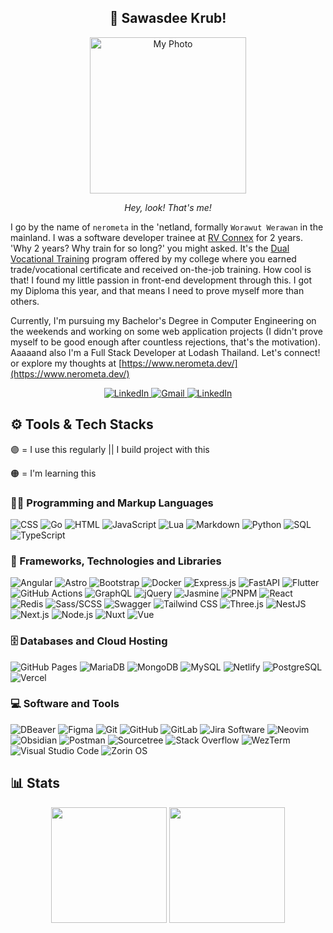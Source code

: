<h2 align="center">🙏 Sawasdee Krub!</h2>
<p align="center">
  <img src="https://github.com/nerometa/nerometa/assets/95143530/153af72f-debd-42a7-9737-8e2bc34aae4a" width="250" alt="My Photo" />
</p>
<p align="center">
  <em>Hey, look! That's me!</em>
</p>

I go by the name of `nerometa` in the 'netland, formally `Worawut Werawan` in the mainland. I was a software developer trainee at [RV Connex](https://www.rvconnex.com/) for 2 years.
'Why 2 years? Why train for so long?' you might asked. It's the [Dual Vocational Training](https://www.thai-german-cooperation.info/en_US/history_education_6/) program offered by my college where you earned trade/vocational certificate and received on-the-job training. How cool is that! I found my little passion in front-end development through this. I got my Diploma this year, and that means I need to prove myself more than others.

Currently, I'm pursuing my Bachelor's Degree in Computer Engineering on the weekends and working on some web application projects (I didn't prove myself to be good enough after countless rejections, that's the motivation). Aaaaand also I'm a Full Stack Developer at Lodash Thailand. Let's connect! or explore my thoughts at [https://www.nerometa.dev/](https://www.nerometa.dev/)

<p align="center">
  <a href="https://www.linkedin.com/in/worawut-werawan/">
    <img src="https://img.shields.io/badge/linkedin-%230077B5.svg?style=for-the-badge&logo=linkedin&logoColor=white" alt="LinkedIn" title="LinkedIn" />
  </a>
  <a href="mailto:werawan.workmail@gmail.com">
    <img src="https://img.shields.io/badge/Gmail-D14836?style=for-the-badge&logo=gmail&logoColor=white" alt="Gmail" title="Gmail" />
  </a>
  <a href="mailto:nerometa@protonmail.com">
    <img src="https://img.shields.io/badge/ProtonMail-8B89CC?style=for-the-badge&logo=protonmail&logoColor=white" alt="LinkedIn" title="LinkedIn" />
  </a>
</p>

## ⚙ Tools & Tech Stacks

🟣 = I use this regularly || I build project with this

🟠 = I'm learning this

### 👨‍💻 Programming and Markup Languages
![CSS](https://img.shields.io/badge/CSS-7150BF?logo=css3&logoColor=fff)
![Go](https://img.shields.io/badge/Go-F1B383?logo=go)
![HTML](https://img.shields.io/badge/HTML-7150BF?logo=html5)
![JavaScript](https://img.shields.io/badge/JavaScript-7150BF?logo=javascript)
![Lua](https://img.shields.io/badge/Lua-050315?logo=lua&logoColor=2C2D72)
![Markdown](https://img.shields.io/badge/Markdown-050315?logo=markdown)
![Python](https://img.shields.io/badge/Python-050315?logo=python)
![SQL](https://custom-icon-badges.demolab.com/badge/SQL-050315.svg?logo=database&logoColor=4479A1)
![TypeScript](https://img.shields.io/badge/TypeScript-7150BF?logo=typescript&logoColor=fff)

### 🧰 Frameworks, Technologies and Libraries
![Angular](https://img.shields.io/badge/Angular-7150BF?logo=angular)
![Astro](https://img.shields.io/badge/Astro-7150BF?logo=astro&logoColor=fff)
![Bootstrap](https://img.shields.io/badge/Bootstrap-050315?logo=bootstrap)
![Docker](https://img.shields.io/badge/Docker-7150BF?logo=docker)
![Express.js](https://img.shields.io/badge/Express.js-050315?logo=express)
![FastAPI](https://img.shields.io/badge/FastAPI-050315?logo=fastapi)
![Flutter](https://img.shields.io/badge/Flutter-050315?logo=flutter&logoColor=02569B)
![GitHub Actions](https://img.shields.io/badge/GitHub%20Actions-050315?logo=githubactions)
![GraphQL](https://img.shields.io/badge/GraphQL-050315?logo=graphql&logoColor=E10098)
![jQuery](https://img.shields.io/badge/jQuery-050315?logo=jquery&logoColor=0769AD)
![Jasmine](https://img.shields.io/badge/Jasmine-050315?logo=jasmine&logoColor=8A4182)
![PNPM](https://img.shields.io/badge/PNPM-7150BF?logo=pnpm)
![React](https://img.shields.io/badge/React-F1B383?logo=react)
![Redis](https://img.shields.io/badge/Redis-050315?logo=redis)
![Sass/SCSS](https://img.shields.io/badge/Sass/SCSS-050315?logo=sass)
![Swagger](https://img.shields.io/badge/Swagger-050315?logo=swagger)
![Tailwind CSS](https://img.shields.io/badge/Tailwind%20CSS-7150BF?logo=tailwindcss)
![Three.js](https://img.shields.io/badge/Three.js-050315?logo=threedotjs)
![NestJS](https://img.shields.io/badge/NestJS-050315?logo=nestjs&logoColor=E0234E)
![Next.js](https://img.shields.io/badge/Next.js-F1B383?logo=nextdotjs)
![Node.js](https://img.shields.io/badge/Node.js-050315?logo=nodedotjs)
![Nuxt](https://img.shields.io/badge/Nuxt-F1B383?logo=nuxtdotjs)
![Vue](https://img.shields.io/badge/Vue-F1B383?logo=vuedotjs)

### 🗄️ Databases and Cloud Hosting
![GitHub Pages](https://img.shields.io/badge/GitHub%20Pages-050315?logo=githubpages)
![MariaDB](https://img.shields.io/badge/MariaDB-050315?logo=mariadb)
![MongoDB](https://img.shields.io/badge/MongoDB-050315?logo=mongodb)
![MySQL](https://img.shields.io/badge/MySQL-050315?logo=mysql)
![Netlify](https://img.shields.io/badge/Netlify-050315?logo=netlify)
![PostgreSQL](https://img.shields.io/badge/PostgreSQL-050315?logo=postgresql)
![Vercel](https://img.shields.io/badge/Vercel-050315?logo=vercel)

### 💻 Software and Tools
![DBeaver](https://img.shields.io/badge/DBeaver-050315?logo=dbeaver&logoColor=382923)
![Figma](https://img.shields.io/badge/Figma-050315?logo=figma)
![Git](https://img.shields.io/badge/Git-7150BF?logo=git)
![GitHub](https://img.shields.io/badge/GitHub-050315?logo=github)
![GitLab](https://img.shields.io/badge/GitLab-050315?logo=gitlab)
![Jira Software](https://img.shields.io/badge/Jira%20Software-050315?logo=jirasoftware&logoColor=0052CC)
![Neovim](https://img.shields.io/badge/Neovim-7150BF?logo=neovim)
![Obsidian](https://img.shields.io/badge/Obsidian-7150BF?logo=obsidian)
![Postman](https://img.shields.io/badge/Postman-050315?logo=postman)
![Sourcetree](https://img.shields.io/badge/Sourcetree-050315?logo=sourcetree&logoColor=0052CC)
![Stack Overflow](https://img.shields.io/badge/Stack%20Overflow-7150BF?logo=stackoverflow)
![WezTerm](https://img.shields.io/badge/WezTerm-7150BF?logo=wezterm)
![Visual Studio Code](https://img.shields.io/badge/Visual%20Studio%20Code-7150BF?logo=visualstudiocode)
![Zorin OS](https://img.shields.io/badge/Zorin%20OS-050315?logo=zorin)

## 📊 Stats
<p align="center">
  <img height="185" width="auto" src="https://github-readme-stats.vercel.app/api?username=nerometa&show_icons=true&include_all_commits=true&count_private=true&theme=react&hide_border=true&bg_color=191724&text_color=e0def4&title_color=f6c177&icon_color=c4a7e7"/>
  <img height="185" width="auto" src="https://github-readme-stats.vercel.app/api/top-langs/?username=nerometa&layout=compact&theme=react&hide_border=true&bg_color=191724&text_color=e0def4&title_color=f6c177&icon_color=c4a7e7"/>
</p>
